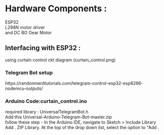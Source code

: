 <h1>Hardware Components :</h1>
<p>ESP32<br>
L298N motor driver<br>
and DC BO Gear Motor</p>
<h2>Interfacing with ESP32 :</h2>
<p>using curtain control ckt diagram (curtain_control.png) </p> 
<h3>Telegram Bot setup </h3>
https://randomnerdtutorials.com/telegram-control-esp32-esp8266-nodemcu-outputs/
<h3>Arduino Code:curtain_control.ino</h3>
<p>required library : UniversalTelegramBot.h <br>
Add this Universal-Arduino-Telegram-Bot-master.zip <br>
follow these step - In the Arduino IDE, navigate to Sketch > Include Library <br>
Add . ZIP Library. At the top of the drop down list, select the option to "Add . </p>
